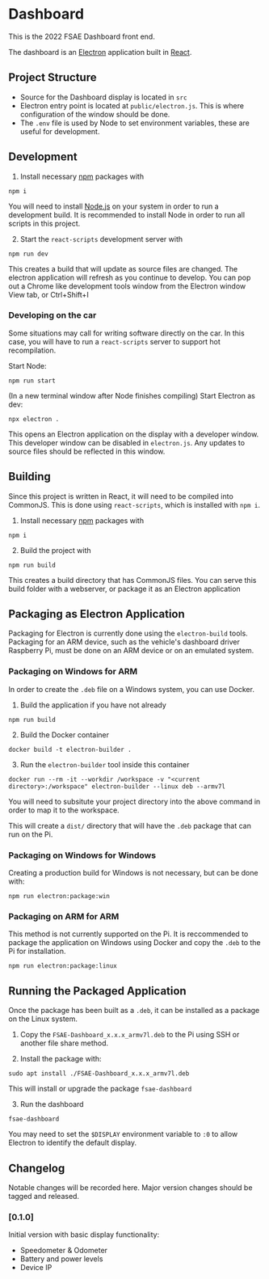 # Dashboard

This is the 2022 FSAE Dashboard front end.

The dashboard is an [Electron](https://www.electronjs.org/) application built in [React](https://reactjs.org/).

## Project Structure

* Source for the Dashboard display is located in ```src```
* Electron entry point is located at ```public/electron.js```. This is where configuration of the window should be done.
* The ```.env``` file is used by Node to set environment variables, these are useful for development. 

## Development

1. Install necessary [npm](https://www.npmjs.com/) packages with 

```
npm i
```

You will need to install [Node.js](https://nodejs.org/en/) on your system in order to run a development build. It is recommended to install Node in order to run all scripts in this project.

2. Start the ```react-scripts``` development server with

```
npm run dev
```

This creates a build that will update as source files are changed. The electron application will refresh as you continue to develop. You can pop out a Chrome like development tools window from the Electron window View tab, or Ctrl+Shift+I

### Developing on the car

Some situations may call for writing software directly on the car. In this case, you will have to run a ```react-scripts``` server to support hot recompilation.

Start Node:

```
npm run start
```

(In a new terminal window after Node finishes compiling) Start Electron as dev:

```
npx electron .
```

This opens an Electron application on the display with a developer window. This developer window can be disabled in ```electron.js```. Any updates to source files should be reflected in this window.

## Building

Since this project is written in React, it will need to be compiled into CommonJS. This is done using ```react-scripts```, which is installed with ```npm i```.

1. Install necessary [npm](https://www.npmjs.com/) packages with 

```
npm i
```
    
2. Build the project with

```
npm run build
```

This creates a build directory that has CommonJS files. You can serve this build folder with a webserver, or package it as an Electron application

## Packaging as Electron Application

Packaging for Electron is currently done using the ```electron-build``` tools. Packaging for an ARM device, such as the vehicle's dashboard driver Raspberry Pi, must be done on an ARM device or on an emulated system.

### Packaging on Windows for ARM

In order to create the ```.deb``` file on a Windows system, you can use Docker. 

1. Build the application if you have not already

```
npm run build
```
    
2. Build the Docker container

```
docker build -t electron-builder .
```
    
3. Run the ```electron-builder``` tool inside this container

```
docker run --rm -it --workdir /workspace -v "<current directory>:/workspace" electron-builder --linux deb --armv7l
```

You will need to subsitute your project directory into the above command in order to map it to the workspace.

This will create a ```dist/``` directory that will have the ```.deb``` package that can run on the Pi.

### Packaging on Windows for Windows

Creating a production build for Windows is not necessary, but can be done with:

```
npm run electron:package:win
```

### Packaging on ARM for ARM
   
This method is not currently supported on the Pi. It is reccommended to package the application on Windows using Docker and copy the ```.deb``` to the Pi for installation.

```
npm run electron:package:linux
``` 

## Running the Packaged Application

Once the package has been built as a ```.deb```, it can be installed as a package on the Linux system.

1. Copy the ```FSAE-Dashboard_x.x.x_armv7l.deb``` to the Pi using SSH or another file share method.

2. Install the package with:

```
sudo apt install ./FSAE-Dashboard_x.x.x_armv7l.deb
```

This will install or upgrade the package ```fsae-dashboard```

3. Run the dashboard

```
fsae-dashboard
```

You may need to set the ```$DISPLAY``` environment variable to ```:0``` to allow Electron to identify the default display.

## Changelog

Notable changes will be recorded here. Major version changes should be tagged and released.

### [0.1.0]

Initial version with basic display functionality:

* Speedometer & Odometer
* Battery and power levels
* Device IP
